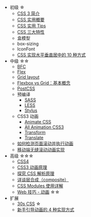 - 初级 ☆
  - [CSS 3 简介](https://www.html.cn/doc/css3/what/)
  - [CSS 实用概要](http://jartto.wang/2018/03/06/outline-of-css/)
  - [CSS 实用 Tips](http://jartto.wang/2017/11/12/f2e-tips/)
  - [CSS 三大特性](http://jartto.wang/2017/02/08/css-features/)
  - 盒模型
  - box-sizing
  - IconFont
  - [CSS 实现水平垂直居中的 10 种方式](https://juejin.im/post/5b9a4477f265da0ad82bf921?utm_source=gold_browser_extension)
- 中级 ☆☆
  - [BFC](https://zhuanlan.zhihu.com/p/25321647)
  - [Flex](http://www.runoob.com/w3cnote/flex-grammar.html)
  - [Grid layout](https://www.jianshu.com/p/441d60be7d8a)
  - [Flexbox vs Grid：基本概念](https://www.w3cplus.com/css/flexbox-vs-grid-basic-concepts-and-related-attributes.html)
  - [PostCSS](https://blog.csdn.net/beverley__/article/details/72963369)
  - 预编译
    - [SASS](http://sass.bootcss.com/docs/sass-reference/)
    - [LESS](http://lesscss.cn/)
    - [Stylus](http://stylus-lang.com/)
  - CSS3 动画   
    - [Animate CSS](https://daneden.github.io/animate.css/?)
    - [All Animation CSS3](http://all-animation.github.io/)
    - [Transform](http://www.w3school.com.cn/cssref/pr_transform.asp)
    - [Translate](http://www.w3school.com.cn/cssref/pr_transform.asp)
  - [如何检测页面滚动并执行动画](http://jartto.wang/2016/08/18/detect-page-scroll-and-execute-animation/)
  - [移动端无缝滚动动画实现](https://juejin.im/post/5b2b4e3fe51d4558e15b97ed?utm_source=gold_browser_extension)
- 高级 ☆☆☆
  - [CSS4](https://www.jianshu.com/p/a37ed9487a32)
  - [CSS3 动画原理](http://web.jobbole.com/83549/)
  - [探究 CSS 解析原理](http://jartto.wang/2017/11/13/Exploring-the-principle-of-CSS-parsing/) 
  - [详谈层合成（composite）](http://jartto.wang/2017/09/29/expand-on-performance-composite/)
  - [CSS Modules 使用详解](https://blog.csdn.net/xiangzhihong8/article/details/53195926)
  - [Web 技巧 - 动画](https://juejin.im/post/5d2b49f3f265da1bcb4f5bab) ☆☆
- 扩展
  - [30s CSS](https://atomiks.github.io/30-seconds-of-css/) ☆
  - [新手引导动画的 4 种实现方式](https://juejin.im/post/5bac9bd0e51d450e516296d0)